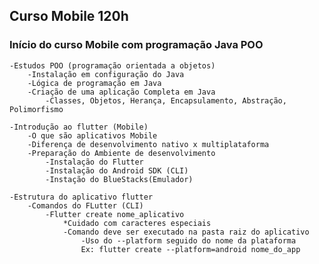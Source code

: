 ## Curso Mobile 120h
### Início do curso Mobile com programação Java POO
    
    -Estudos POO (programação orientada a objetos)
        -Instalação em configuração do Java
        -Lógica de programação em Java
        -Criação de uma aplicação Completa em Java
            -Classes, Objetos, Herança, Encapsulamento, Abstração, Polimorfismo
    
    -Introdução ao flutter (Mobile)
        -O que são aplicativos Mobile
        -Diferença de desenvolvimento nativo x multiplataforma
        -Preparação do Ambiente de desenvolvimento
            -Instalação do Flutter
            -Instalação do Android SDK (CLI)
            -Instação do BlueStacks(Emulador)
    
    -Estrutura do aplicativo flutter
        -Comandos do FLutter (CLI)
            -Flutter create nome_aplicativo
                *Cuidado com caracteres especiais
                -Comando deve ser executado na pasta raiz do aplicativo
                    -Uso do --platform seguido do nome da plataforma
                    Ex: flutter create --platform=android nome_do_app
            
            